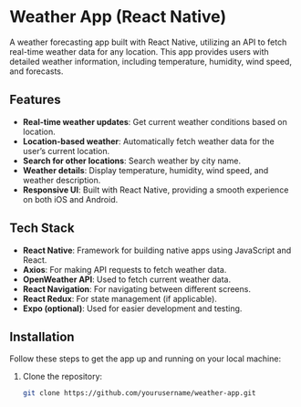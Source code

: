 # Weather App (React Native)

A weather forecasting app built with React Native, utilizing an API to fetch real-time weather data for any location. This app provides users with detailed weather information, including temperature, humidity, wind speed, and forecasts.

## Features

- **Real-time weather updates**: Get current weather conditions based on location.
- **Location-based weather**: Automatically fetch weather data for the user’s current location.
- **Search for other locations**: Search weather by city name.
- **Weather details**: Display temperature, humidity, wind speed, and weather description.
- **Responsive UI**: Built with React Native, providing a smooth experience on both iOS and Android.

## Tech Stack

- **React Native**: Framework for building native apps using JavaScript and React.
- **Axios**: For making API requests to fetch weather data.
- **OpenWeather API**: Used to fetch current weather data.
- **React Navigation**: For navigating between different screens.
- **React Redux**: For state management (if applicable).
- **Expo (optional)**: Used for easier development and testing.

## Installation

Follow these steps to get the app up and running on your local machine:

1. Clone the repository:

   ```bash
   git clone https://github.com/yourusername/weather-app.git
